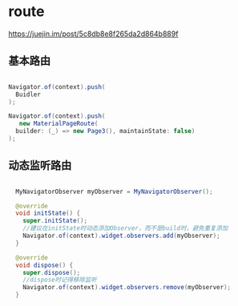 # route

https://juejin.im/post/5c8db8e8f265da2d864b889f

## 基本路由

```java

Navigator.of(context).push(
  Buidler
);

Navigator.of(context).push(
   new MaterialPageRoute(
  builder: (_) => new Page3(), maintainState: false)
);
```

## 动态监听路由

```java

  MyNavigatorObserver myObserver = MyNavigatorObserver();

  @override
  void initState() {
    super.initState();
    //建议在initState时动态添加Observer，而不是build时，避免重复添加
    Navigator.of(context).widget.observers.add(myObserver);
  }

  @override
  void dispose() {
    super.dispose();
    //dispose时记得移除监听
    Navigator.of(context).widget.observers.remove(myObserver);
  }

```
